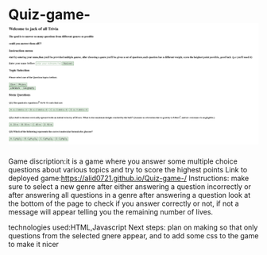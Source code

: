 # Quiz-game-![game screenshot](image.png)
Game discription:it is a game where you answer some multiple choice questions about various topics and try to score the highest points
Link to deployed game:https://alid0721.github.io/Quiz-game-/
Instructions: make sure to select a new genre after either answering a question incorrectly or after answering all questions in a genre
after answering a question look at the bottom of the page to check if you answer correctly or not, if not a message will appear telling you the remaining number of lives.

technologies used:HTML,Javascript
Next steps: plan on making so that only questions from the selected gnere appear, and to add some css to the game to make it nicer